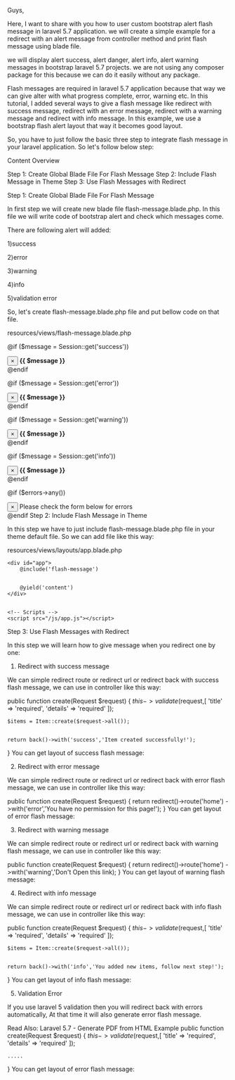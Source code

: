 
Guys,

Here, I want to share with you how to user custom bootstrap alert flash message in laravel 5.7 application. we will create a simple example for a redirect with an alert message from controller method and print flash message using blade file.

we will display alert success, alert danger, alert info, alert warning messages in bootstrap laravel 5.7 projects. we are not using any composer package for this because we can do it easily without any package.

Flash messages are required in laravel 5.7 application because that way we can give alter with what progress complete, error, warning etc. In this tutorial, I added several ways to give a flash message like redirect with success message, redirect with an error message, redirect with a warning message and redirect with info message. In this example, we use a bootstrap flash alert layout that way it becomes good layout.

So, you have to just follow the basic three step to integrate flash message in your laravel application. So let's follow below step:

Content Overview

 Step 1: Create Global Blade File For Flash Message
 Step 2: Include Flash Message in Theme
 Step 3: Use Flash Messages with Redirect


Step 1: Create Global Blade File For Flash Message

In first step we will create new blade file flash-message.blade.php. In this file we will write code of bootstrap alert and check which messages come.

There are following alert will added:

1)success

2)error

3)warning

4)info

5)validation error

So, let's create flash-message.blade.php file and put bellow code on that file.

resources/views/flash-message.blade.php

@if ($message = Session::get('success'))
<div class="alert alert-success alert-block">
	<button type="button" class="close" data-dismiss="alert">×</button>	
        <strong>{{ $message }}</strong>
</div>
@endif


@if ($message = Session::get('error'))
<div class="alert alert-danger alert-block">
	<button type="button" class="close" data-dismiss="alert">×</button>	
        <strong>{{ $message }}</strong>
</div>
@endif


@if ($message = Session::get('warning'))
<div class="alert alert-warning alert-block">
	<button type="button" class="close" data-dismiss="alert">×</button>	
	<strong>{{ $message }}</strong>
</div>
@endif


@if ($message = Session::get('info'))
<div class="alert alert-info alert-block">
	<button type="button" class="close" data-dismiss="alert">×</button>	
	<strong>{{ $message }}</strong>
</div>
@endif


@if ($errors->any())
<div class="alert alert-danger">
	<button type="button" class="close" data-dismiss="alert">×</button>	
	Please check the form below for errors
</div>
@endif
Step 2: Include Flash Message in Theme

In this step we have to just include flash-message.blade.php file in your theme default file. So we can add file like this way:

resources/views/layouts/app.blade.php

<!DOCTYPE html>
<html lang="en">
<head>
    <meta charset="utf-8">
    <meta http-equiv="X-UA-Compatible" content="IE=edge">
    <meta name="viewport" content="width=device-width, initial-scale=1">
    <!-- Styles -->
    <link href="/css/app.css" rel="stylesheet">
</head>
<body>


    <div id="app">
        @include('flash-message')


        @yield('content')
    </div>


    <!-- Scripts -->
    <script src="/js/app.js"></script>
</body>
</html>
Step 3: Use Flash Messages with Redirect

In this step we will learn how to give message when you redirect one by one:

1. Redirect with success message

We can simple redirect route or redirect url or redirect back with success flash message, we can use in controller like this way:

public function create(Request $request)
{
	$this->validate($request,[
        'title' => 'required',
        'details' => 'required'
        ]);


	$items = Item::create($request->all());


	return back()->with('success','Item created successfully!');
}
You can get layout of success flash message:



2. Redirect with error message

We can simple redirect route or redirect url or redirect back with error flash message, we can use in controller like this way:

public function create(Request $request)
{
    return redirect()->route('home')
        ->with('error','You have no permission for this page!');
}
You can get layout of error flash message:



3. Redirect with warning message

We can simple redirect route or redirect url or redirect back with warning flash message, we can use in controller like this way:

public function create(Request $request)
{
    return redirect()->route('home')
            ->with('warning','Don't Open this link);
}
You can get layout of warning flash message:



4. Redirect with info message

We can simple redirect route or redirect url or redirect back with info flash message, we can use in controller like this way:

public function create(Request $request)
{
    $this->validate($request,[
        'title' => 'required',
        'details' => 'required'
        ]);


    $items = Item::create($request->all());


    return back()->with('info','You added new items, follow next step!');
}
You can get layout of info flash message:



5. Validation Error

If you use laravel 5 validation then you will redirect back with errors automatically, At that time it will also generate error flash message.

Read Also: Laravel 5.7 - Generate PDF from HTML Example
public function create(Request $request)
{
    $this->validate($request,[
        'title' => 'required',
        'details' => 'required'
        ]);


    .....
}
You can get layout of error flash message:


